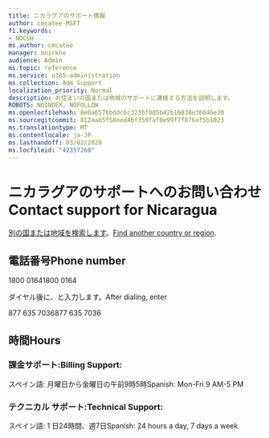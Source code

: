 ```yaml
---
title: ニカラグアのサポート情報
author: cmcatee-MSFT
f1.keywords:
- NOCSH
ms.author: cmcatee
manager: mnirkhe
audience: Admin
ms.topic: reference
ms.service: o365-administration
ms.collection: Adm_Support
localization_priority: Normal
description: お住まいの国または地域のサポートに連絡する方法を説明します。
ROBOTS: NOINDEX, NOFOLLOW
ms.openlocfilehash: 8e0a657bbddc6c323bf0d5b42b16838e36046e30
ms.sourcegitcommit: 812aab5f58eed4bf359faf0e99f7f876af5b1023
ms.translationtype: MT
ms.contentlocale: ja-JP
ms.lasthandoff: 03/02/2020
ms.locfileid: "42357268"
---
```

# <a name="contact-support-for-nicaragua"></a><span data-ttu-id="d3ea7-103">ニカラグアのサポートへのお問い合わせ</span><span class="sxs-lookup"><span data-stu-id="d3ea7-103">Contact support for Nicaragua</span></span>

<span data-ttu-id="d3ea7-104">[別の国または地域を検索します](../contact-support-for-business-products.md)。</span><span class="sxs-lookup"><span data-stu-id="d3ea7-104">[Find another country or region](../contact-support-for-business-products.md).</span></span>

## <a name="phone-number"></a><span data-ttu-id="d3ea7-105">電話番号</span><span class="sxs-lookup"><span data-stu-id="d3ea7-105">Phone number</span></span>
<span data-ttu-id="d3ea7-106">1800 0164</span><span class="sxs-lookup"><span data-stu-id="d3ea7-106">1800 0164</span></span>

<span data-ttu-id="d3ea7-107">ダイヤル後に、と入力します。</span><span class="sxs-lookup"><span data-stu-id="d3ea7-107">After dialing, enter</span></span>

<span data-ttu-id="d3ea7-108">877 635 7036</span><span class="sxs-lookup"><span data-stu-id="d3ea7-108">877 635 7036</span></span>

## <a name="hours"></a><span data-ttu-id="d3ea7-109">時間</span><span class="sxs-lookup"><span data-stu-id="d3ea7-109">Hours</span></span>
### <a name="billing-support"></a><span data-ttu-id="d3ea7-110">課金サポート:</span><span class="sxs-lookup"><span data-stu-id="d3ea7-110">Billing Support:</span></span>

<span data-ttu-id="d3ea7-111">スペイン語: 月曜日から金曜日の午前9時5時</span><span class="sxs-lookup"><span data-stu-id="d3ea7-111">Spanish: Mon-Fri 9 AM-5 PM</span></span>

### <a name="technical-support"></a><span data-ttu-id="d3ea7-112">テクニカル サポート:</span><span class="sxs-lookup"><span data-stu-id="d3ea7-112">Technical Support:</span></span>

<span data-ttu-id="d3ea7-113">スペイン語: 1 日24時間、週7日</span><span class="sxs-lookup"><span data-stu-id="d3ea7-113">Spanish: 24 hours a day, 7 days a week</span></span>
